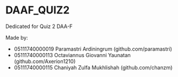 # DAAF_QUIZ2

Dedicated for Quiz 2 DAA-F

Made by:
* 05111740000019  Paramastri Ardiningrum (github.com/paramastri)
* 05111740000113  Octaviannus Giovanni Yaunatan (github.com/Axerion1210)
* 05111740000115  Chaniyah Zulfa Mukhlishah (github.com/chanzm)

